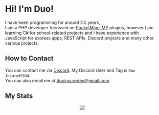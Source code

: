 # Hi! I'm Duo!

I have been programming for around 2.5 years,  
I am a PHP developer focussed on [PocketMine-MP](https://github.com/pmmp/PocketMine-MP) plugins, however I am learning C# for school-related projects and I have experience with JavaScript for express apps, REST APIs, Discord projects and many other various projects.

## How to Contact
You can contact me via [Discord](https://discord.com/). My Discord User and Tag is `Duo Incure#7838`.  
You can also email me at <duoincuredev@gmail.com>.

## My Stats
<p align="center">
    <img src="https://github-readme-stats.vercel.app/api?username=DuoIncure&count_private=true&show_icons=true&theme=monokai" />
</p>
